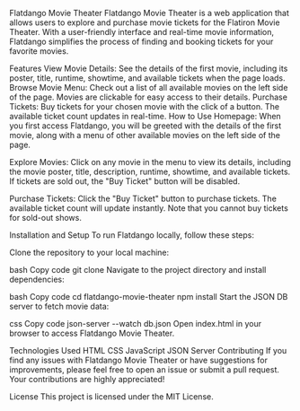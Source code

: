 Flatdango Movie Theater
Flatdango Movie Theater is a web application that allows users to explore and purchase movie tickets for the Flatiron Movie Theater. With a user-friendly interface and real-time movie information, Flatdango simplifies the process of finding and booking tickets for your favorite movies.

Features
View Movie Details: See the details of the first movie, including its poster, title, runtime, showtime, and available tickets when the page loads.
Browse Movie Menu: Check out a list of all available movies on the left side of the page. Movies are clickable for easy access to their details.
Purchase Tickets: Buy tickets for your chosen movie with the click of a button. The available ticket count updates in real-time.
How to Use
Homepage: When you first access Flatdango, you will be greeted with the details of the first movie, along with a menu of other available movies on the left side of the page.

Explore Movies: Click on any movie in the menu to view its details, including the movie poster, title, description, runtime, showtime, and available tickets. If tickets are sold out, the "Buy Ticket" button will be disabled.

Purchase Tickets: Click the "Buy Ticket" button to purchase tickets. The available ticket count will update instantly. Note that you cannot buy tickets for sold-out shows.

Installation and Setup
To run Flatdango locally, follow these steps:

Clone the repository to your local machine:

bash
Copy code
git clone <repository-url>
Navigate to the project directory and install dependencies:

bash
Copy code
cd flatdango-movie-theater
npm install
Start the JSON DB server to fetch movie data:

css
Copy code
json-server --watch db.json
Open index.html in your browser to access Flatdango Movie Theater.

Technologies Used
HTML
CSS
JavaScript
JSON Server
Contributing
If you find any issues with Flatdango Movie Theater or have suggestions for improvements, please feel free to open an issue or submit a pull request. Your contributions are highly appreciated!

License
This project is licensed under the MIT License.